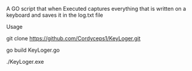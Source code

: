 A GO script that when Executed captures everything that is written on a keyboard and saves it in the log.txt file

Usage 

git clone https://github.com/Cordyceps1/KeyLoger.git
 
 go build KeyLoger.go 
 
 ./KeyLoger.exe 
